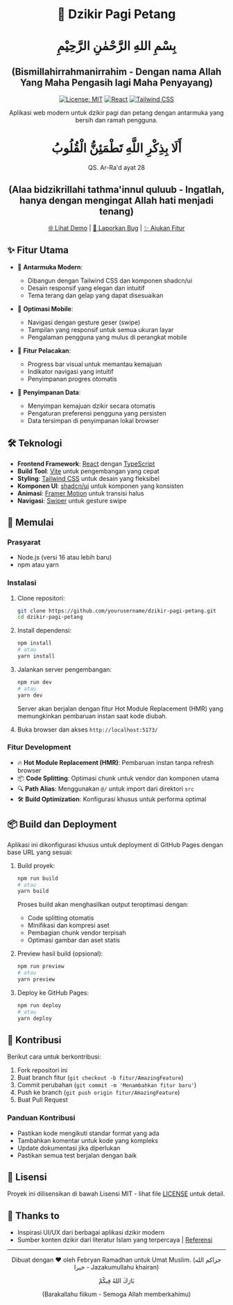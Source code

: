 <div align="center">

# 📿 Dzikir Pagi Petang
# بِسْمِ اللهِ الرَّحْمٰنِ الرَّحِيْمِ
## (Bismillahirrahmanirrahim - Dengan nama Allah Yang Maha Pengasih lagi Maha Penyayang)

[![License: MIT](https://img.shields.io/badge/License-MIT-yellow.svg)](https://opensource.org/licenses/MIT)
[![React](https://img.shields.io/badge/React-20232A?style=flat&logo=react&logoColor=61DAFB)](https://reactjs.org/)
[![Tailwind CSS](https://img.shields.io/badge/Tailwind_CSS-38B2AC?style=flat&logo=tailwind-css&logoColor=white)](https://tailwindcss.com/)

Aplikasi web modern untuk dzikir pagi dan petang dengan antarmuka yang bersih dan ramah pengguna.

# أَلَا بِذِكْرِ اللَّهِ تَطْمَئِنُّ الْقُلُوبُ
QS. Ar-Ra'd ayat 28
## (Alaa bidzikrillahi tathma'innul quluub - Ingatlah, hanya dengan mengingat Allah hati menjadi tenang)


[🌐 Lihat Demo](https://dzikiapp.my.id) | [🐛 Laporkan Bug](https://github.com/pepryan/dzikir-pagi-petang/issues) | [✨ Ajukan Fitur](https://github.com/pepryan/dzikir-pagi-petang/issues)

</div>

## ✨ Fitur Utama

- 🎨 **Antarmuka Modern**: 
  - Dibangun dengan Tailwind CSS dan komponen shadcn/ui
  - Desain responsif yang elegan dan intuitif
  - Tema terang dan gelap yang dapat disesuaikan

- 📱 **Optimasi Mobile**: 
  - Navigasi dengan gesture geser (swipe)
  - Tampilan yang responsif untuk semua ukuran layar
  - Pengalaman pengguna yang mulus di perangkat mobile

- 🔄 **Fitur Pelacakan**: 
  - Progress bar visual untuk memantau kemajuan
  - Indikator navigasi yang intuitif
  - Penyimpanan progres otomatis

- 💾 **Penyimpanan Data**: 
  - Menyimpan kemajuan dzikir secara otomatis
  - Pengaturan preferensi pengguna yang persisten
  - Data tersimpan di penyimpanan lokal browser

## 🛠️ Teknologi

- **Frontend Framework**: [React](https://reactjs.org/) dengan [TypeScript](https://www.typescriptlang.org/)
- **Build Tool**: [Vite](https://vitejs.dev/) untuk pengembangan yang cepat
- **Styling**: [Tailwind CSS](https://tailwindcss.com/) untuk desain yang fleksibel
- **Komponen UI**: [shadcn/ui](https://ui.shadcn.com/) untuk komponen yang konsisten
- **Animasi**: [Framer Motion](https://www.framer.com/motion/) untuk transisi halus
- **Navigasi**: [Swiper](https://swiperjs.com/) untuk gesture swipe

## 🚀 Memulai

### Prasyarat

- Node.js (versi 16 atau lebih baru)
- npm atau yarn

### Instalasi

1. Clone repositori:
   ```bash
   git clone https://github.com/yourusername/dzikir-pagi-petang.git
   cd dzikir-pagi-petang
   ```

2. Install dependensi:
   ```bash
   npm install
   # atau
   yarn install
   ```

3. Jalankan server pengembangan:
   ```bash
   npm run dev
   # atau
   yarn dev
   ```
   Server akan berjalan dengan fitur Hot Module Replacement (HMR) yang memungkinkan pembaruan instan saat kode diubah.

4. Buka browser dan akses `http://localhost:5173/`

### Fitur Development

- 🔥 **Hot Module Replacement (HMR)**: Pembaruan instan tanpa refresh browser
- 📦 **Code Splitting**: Optimasi chunk untuk vendor dan komponen utama
- 🔍 **Path Alias**: Menggunakan `@/` untuk import dari direktori `src`
- 🛠️ **Build Optimization**: Konfigurasi khusus untuk performa optimal

## 📦 Build dan Deployment

Aplikasi ini dikonfigurasi khusus untuk deployment di GitHub Pages dengan base URL yang sesuai:

1. Build proyek:
   ```bash
   npm run build
   # atau
   yarn build
   ```
   Proses build akan menghasilkan output teroptimasi dengan:
   - Code splitting otomatis
   - Minifikasi dan kompresi aset
   - Pembagian chunk vendor terpisah
   - Optimasi gambar dan aset statis

2. Preview hasil build (opsional):
   ```bash
   npm run preview
   # atau
   yarn preview
   ```

3. Deploy ke GitHub Pages:
   ```bash
   npm run deploy
   # atau
   yarn deploy
   ```
   
<!-- Konfigurasi Vite telah dioptimalkan untuk deployment di GitHub Pages dengan base URL `/dzikir-pagi-petang/`. -->

## 🤝 Kontribusi

Berikut cara untuk berkontribusi:

1. Fork repositori ini
2. Buat branch fitur (`git checkout -b fitur/AmazingFeature`)
3. Commit perubahan (`git commit -m 'Menambahkan fitur baru'`)
4. Push ke branch (`git push origin fitur/AmazingFeature`)
5. Buat Pull Request

### Panduan Kontribusi

- Pastikan kode mengikuti standar format yang ada
- Tambahkan komentar untuk kode yang kompleks
- Update dokumentasi jika diperlukan
- Pastikan semua test berjalan dengan baik


## 📝 Lisensi

Proyek ini dilisensikan di bawah Lisensi MIT - lihat file [LICENSE](LICENSE) untuk detail.

## 🙏 Thanks to

- Inspirasi UI/UX dari berbagai aplikasi dzikir modern
- Sumber konten dzikir dari literatur Islam yang terpercaya | [Referensi](https://almanhaj.or.id/11518-dzikir-pagi-dan-petang.html)

---

<div align="center">

Dibuat dengan ❤️ oleh Febryan Ramadhan untuk Umat Muslim.
(جزاكم الله خيرا - Jazakumullahu khairan)

بَارَكَ اللهُ فِيكُمْ 

(Barakallahu fiikum - Semoga Allah memberkahimu)

</div>
